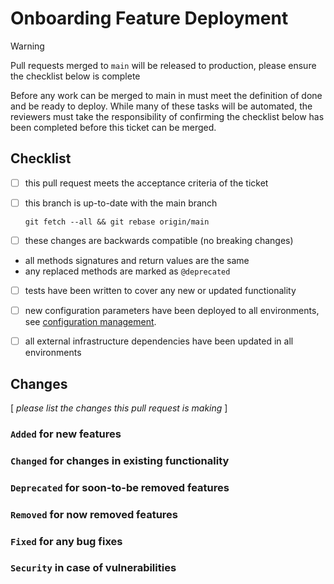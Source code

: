 # Onboarding Feature Deployment

> [!WARNING]
> Pull requests merged to `main` will be released to production, please ensure the checklist below is complete

Before any work can be merged to main in must meet the definition of done and be ready to deploy. While many of these tasks will be automated, the reviewers must take the responsibility of confirming the checklist below has been completed before this ticket can be merged.

## Checklist

-   [ ] this pull request meets the acceptance criteria of the ticket
-   [ ] this branch is up-to-date with the main branch

    `git fetch --all && git rebase origin/main`

-   [ ] these changes are backwards compatible (no breaking changes)

-   all methods signatures and return values are the same
-   any replaced methods are marked as `@deprecated`

-   [ ] tests have been written to cover any new or updated functionality

-   [ ] new configuration parameters have been deployed to all environments, see [configuration management](https://govukverify.atlassian.net/l/cp/N7q3Vh3r).

-   [ ] all external infrastructure dependencies have been updated in all environments

## Changes

[ _please list the changes this pull request is making_ ]

### `Added` for new features

### `Changed` for changes in existing functionality

### `Deprecated` for soon-to-be removed features

### `Removed` for now removed features

### `Fixed` for any bug fixes

### `Security` in case of vulnerabilities
